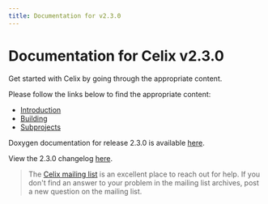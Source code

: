 ```yaml
---
title: Documentation for v2.3.0
---
```


# Documentation for Celix v2.3.0

Get started with Celix by going through the appropriate content.

Please follow the links below to find the appropriate content:
 
 - [Introduction](./celix/documents/README.html)
 - [Building](./celix/documents/building/README.html)
 - [Subprojects](./celix/documents/subprojects.html)

Doxygen documentation for release 2.3.0 is available <a href="https://nightlies.apache.org/celix/2.3.0/" target="_blank">here</a>.

View the 2.3.0 changelog [here](./celix/CHANGES.html).
 
> The [Celix mailing list](/support/mailing-list.html) is an excellent place to reach out for help. If you don't find 
> an answer to your problem in the mailing list archives, post a new question on the mailing list.
